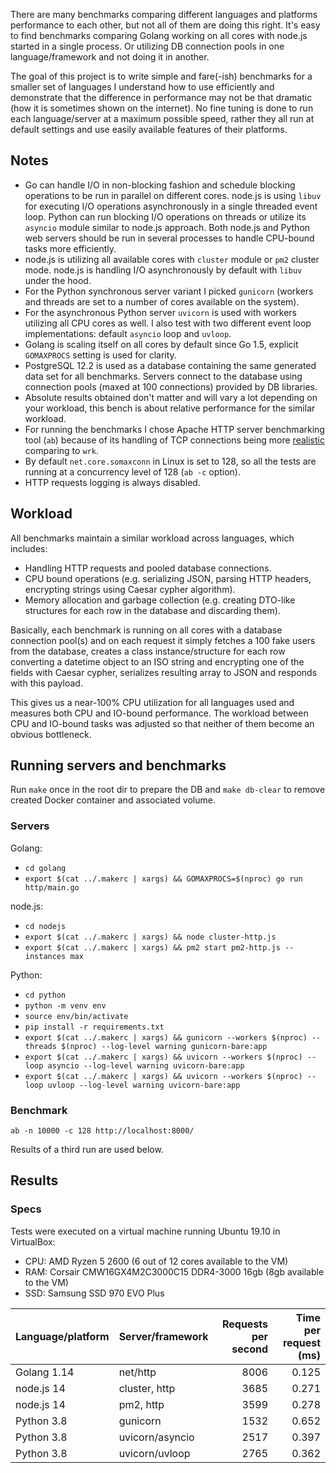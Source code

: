 There are many benchmarks comparing different languages and platforms performance to each other, but not all of them are doing this right. It's easy to find benchmarks comparing Golang working on all cores with node.js started in a single process. Or utilizing DB connection pools in one language/framework and not doing it in another.

The goal of this project is to write simple and fare(-ish) benchmarks for a smaller set of languages I understand how to use efficiently and demonstrate that the difference in performance may not be that dramatic (how it is sometimes shown on the internet). No fine tuning is done to run each language/server at a maximum possible speed, rather they all run at default settings and use easily available features of their platforms.

## Notes

- Go can handle I/O in non-blocking fashion and schedule blocking operations to be run in parallel on different cores. node.js is using `libuv` for executing I/O operations asynchronously in a single threaded event loop. Python can run blocking I/O operations on threads or utilize its `asyncio` module similar to node.js approach. Both node.js and Python web servers should be run in several processes to handle CPU-bound tasks more efficiently.
- node.js is utilizing all available cores with `cluster` module or `pm2` cluster mode. node.js is handling I/O asynchronously by default with `libuv` under the hood.
- For the Python synchronous server variant I picked `gunicorn` (workers and threads are set to a number of cores available on the system).
- For the asynchronous Python server `uvicorn` is used with workers utilizing all CPU cores as well. I also test with two different event loop implementations: default `asyncio` loop and `uvloop`.
- Golang is scaling itself on all cores by default since Go 1.5, explicit `GOMAXPROCS` setting is used for clarity.
- PostgreSQL 12.2 is used as a database containing the same generated data set for all benchmarks. Servers connect to the database using connection pools (maxed at 100 connections) provided by DB libraries.
- Absolute results obtained don't matter and will vary a lot depending on your workload, this bench is about relative performance for the similar workload.
- For running the benchmarks I chose Apache HTTP server benchmarking tool (`ab`) because of its handling of TCP connections being more [realistic](http://gwan.com/en_apachebench_httperf.html) comparing to `wrk`.
- By default `net.core.somaxconn` in Linux is set to 128, so all the tests are running at a concurrency level of 128 (`ab -c` option).
- HTTP requests logging is always disabled.

## Workload

All benchmarks maintain a similar workload across languages, which includes:

- Handling HTTP requests and pooled database connections.
- CPU bound operations (e.g. serializing JSON, parsing HTTP headers, encrypting strings using Caesar cypher algorithm).
- Memory allocation and garbage collection (e.g. creating DTO-like structures for each row in the database and discarding them).

Basically, each benchmark is running on all cores with a database connection pool(s) and on each request it simply fetches a 100 fake users from the database, creates a class instance/structure for each row converting a datetime object to an ISO string and encrypting one of the fields with Caesar cypher, serializes resulting array to JSON and responds with this payload.

This gives us a near-100% CPU utilization for all languages used and measures both CPU and IO-bound performance. The workload between CPU and IO-bound tasks was adjusted so that neither of them become an obvious bottleneck.

## Running servers and benchmarks

Run `make` once in the root dir to prepare the DB and `make db-clear` to remove created Docker container and associated volume.

### Servers

Golang:
- `cd golang`
- `export $(cat ../.makerc | xargs) && GOMAXPROCS=$(nproc) go run http/main.go`

node.js:
- `cd nodejs`
- `export $(cat ../.makerc | xargs) && node cluster-http.js`
- `export $(cat ../.makerc | xargs) && pm2 start pm2-http.js --instances max`

Python:
- `cd python`
- `python -m venv env`
- `source env/bin/activate`
- `pip install -r requirements.txt`
- `export $(cat ../.makerc | xargs) && gunicorn --workers $(nproc) --threads $(nproc) --log-level warning gunicorn-bare:app`
- `export $(cat ../.makerc | xargs) && uvicorn --workers $(nproc) --loop asyncio --log-level warning uvicorn-bare:app`
- `export $(cat ../.makerc | xargs) && uvicorn --workers $(nproc) --loop uvloop --log-level warning uvicorn-bare:app`

### Benchmark

`ab -n 10000 -c 128 http://localhost:8000/`

Results of a third run are used below.

## Results

### Specs

Tests were executed on a virtual machine running Ubuntu 19.10 in VirtualBox:

- CPU: AMD Ryzen 5 2600 (6 out of 12 cores available to the VM)
- RAM: Corsair CMW16GX4M2C3000C15 DDR4-3000 16gb (8gb available to the VM)
- SSD: Samsung SSD 970 EVO Plus

| Language/platform | Server/framework | Requests per second  | Time per request (ms) |
| ----------------- | ---------------- | --------------------:| ---------------------:|
| Golang 1.14       | net/http         | 8006                 | 0.125                 |
| node.js 14        | cluster, http    | 3685                 | 0.271                 |
| node.js 14        | pm2, http        | 3599                 | 0.278                 |
| Python 3.8        | gunicorn         | 1532                 | 0.652                 |
| Python 3.8        | uvicorn/asyncio  | 2517                 | 0.397                 |
| Python 3.8        | uvicorn/uvloop   | 2765                 | 0.362                 |
